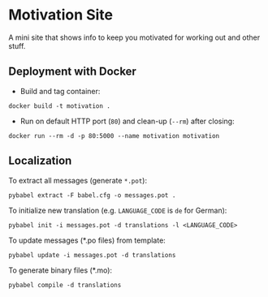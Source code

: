 # Motivation Site

A mini site that shows info to keep you motivated for working out and other stuff.

## Deployment with Docker

* Build and tag container:
```
docker build -t motivation .
```

* Run on default HTTP port (`80`) and clean-up (`--rm`) after closing:
```
docker run --rm -d -p 80:5000 --name motivation motivation
```

## Localization
To extract all messages (generate `*.pot`):
```
pybabel extract -F babel.cfg -o messages.pot .
```
To initialize new translation (e.g. `LANGUAGE_CODE` is `de` for German):
```
pybabel init -i messages.pot -d translations -l <LANGUAGE_CODE>
```
To update messages (*.po files) from template:
```
pybabel update -i messages.pot -d translations
```
To generate binary files (*.mo):
```
pybabel compile -d translations
```

